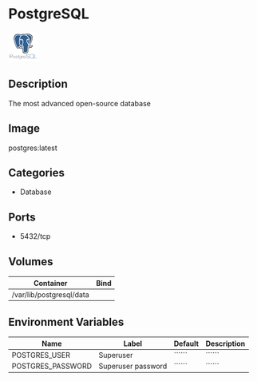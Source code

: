 # PostgreSQL

![Logo](images/PostgreSQL.png)

## Description
The most advanced open\-source database

## Image
postgres:latest

## Categories
- Database

## Ports
- 5432/tcp

## Volumes
| Container | Bind |
|-----------|------|
| /var/lib/postgresql/data |  |

## Environment Variables
| Name | Label | Default | Description |
|------|-------|---------|-------------|
| POSTGRES_USER | Superuser | `````` | `````` |
| POSTGRES_PASSWORD | Superuser password | `````` | `````` |

